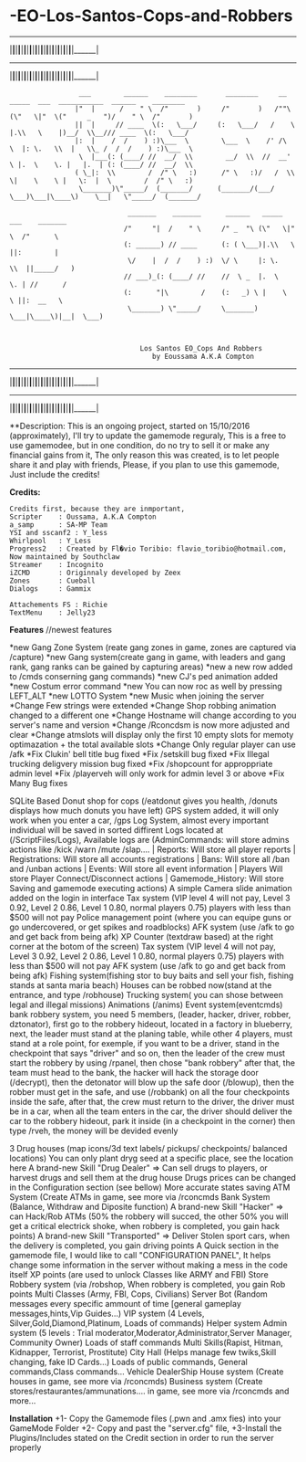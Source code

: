 # -EO-Los-Santos-Cops-and-Robbers
 ______ ______ ______ ______ ______ ______ ______ ______ ______ ______ ______ ______ ______ ______ ______ ______ ______ ______ ______ ______ ______ ______ ______
|______|______|______|______|______|______|______|______|______|______|______|______|______|______|______|______|______|______|______|______|______|______|______|
 ______ ______ ______ ______ ______ ______ ______ ______ ______ ______ ______ ______ ______ ______ ______ ______ ______ ______ ______ ______ ______ ______ ______
|______|______|______|______|______|______|______|______|______|______|______|______|______|______|______|______|______|______|______|______|______|______|______|


					 ___        ______    ________       ________     __      _____  ___  ___________  ______    ________
					|"  |      /    " \  /"       )     /"       )   /""\    (\"   \|"  \("     _   ")/    " \  /"       )
					||  |     // ____  \(:   \___/     (:   \___/   /    \   |.\\   \    |)__/  \\__/// ____  \(:   \___/
					|:  |    /  /    ) :)\___  \        \___  \    /' /\  \  |: \.   \\  |   \\_ /  /  /    ) :)\___  \
					 \  |___(: (____/ //  __/  \\        __/  \\  //  __'  \ |.  \    \. |   |.  | (: (____/ //  __/  \\
					( \_|:  \\        /  /" \   :)      /" \   :)/   /  \\  \|    \    \ |   \:  |  \        /  /" \   :)
					 \_______)\"_____/  (_______/      (_______/(___/    \___)\___|\____\)    \__|   \"_____/  (_______/

								 _______    _______  	 ______   _____  ___    _______
								/"     "|  /    " \  	/" _  "\ (\"   \|"  \  /"      \
								(: ______) // ____    	(: ( \___)|.\\   \    ||:        |
								 \/    |  /  /    ) :)	\/ \     |: \.   \\  ||_____/   )
								// ___)_(: (____/ // 	//  \ _  |.  \    \. | //      /
								(:      "|\        / 	(:   _) \ |    \    \ ||:  __   \
								 \_______) \"_____/   	\_______) \___|\____\)|__|  \___)



									Los Santos EO_Cops And Robbers
									   by Eoussama A.K.A Compton



 ______ ______ ______ ______ ______ ______ ______ ______ ______ ______ ______ ______ ______ ______ ______ ______ ______ ______ ______ ______ ______ ______ ______
|______|______|______|______|______|______|______|______|______|______|______|______|______|______|______|______|______|______|______|______|______|______|______|
 ______ ______ ______ ______ ______ ______ ______ ______ ______ ______ ______ ______ ______ ______ ______ ______ ______ ______ ______ ______ ______ ______ ______
|______|______|______|______|______|______|______|______|______|______|______|______|______|______|______|______|______|______|______|______|______|______|______|


 **Description:
This is an ongoing project, started on 15/10/2016 (approximately), I'll try to update the gamemode reguraly,
This is a free to use gamemodee, but in one condition, do no try to sell it or make any financial gains from it, The only reason this was created,
is to let people share it and play with friends, Please, if you plan to use this gamemode, Just include the credits!


 **Credits:**
 ```
 Credits first, because they are inmportant,
 Scripter 	 : Oussama, A.K.A Compton
 a_samp		 : SA-MP Team
 YSI and sscanf2 : Y_less
 Whirlpool	 : Y_Less
 Progress2	 : Created by Fl�vio Toribio: flavio_toribio@hotmail.com, Now maintained by Southclaw
 Streamer 	 : Incognito
 iZCMD	  	 : Originnaly developed by Zeex
 Zones    	 : Cueball
 Dialogs  	 : Gammix

 Attachements FS : Richie
 TextMenu	 : Jelly23
```

 **Features**
 //newest features
 

 *new Gang Zone System (reate gang zones in game, zones are captured via /capture)
 *new Gang system(create gang in game, with leaders and gang rank, gang ranks can be gained by capturing areas)
 *new a new row added to /cmds conserning gang commands)
 *new CJ's ped animation added
 *new Costum error command
 *new You can now roc as well by pressing LEFT_ALT 
 *new LOTTO System
 *new Music when joining the server
 *Change Few strings were extended
 *Change Shop robbing animation changed to a different one
 *Change Hostname will change according to you server's name and version
 *Change /Rconcdsm is now more adjusted and clear
 *Change atmslots will display only the first 10 empty slots for memoty optimazation + the total available slots
 *Change Only regular player can use /afk 
 *Fix Clukin' bell title bug fixed
 *Fix /setskill bug fixed
 *Fix Illegal trucking deligvery mission bug fixed
 *Fix /shopcount for approppriate admin level
 *Fix /playerveh will only work for admin level 3 or above
 *Fix Many Bug fixes

 SQLite Based
 Donut shop for cops (/eatdonut gives you health, /donuts displays how much donuts you have left)
 GPS system added, it will only work when you enter a car, /gps
 Log System, almost every important individual will be saved in sorted diffirent Logs located at (/ScriptFiles/Logs), Available logs are (AdminCommands: will store admins actions like /kick /warn /mute /slap.... | Reports: Will store all player reports | Registrations: Will store all accounts registrations | Bans: Will store all /ban and /unban actions | Events: Will store all event information | Players Will store Player Connect/Disconnect actions | Gamemode_History: Will store Saving and gamemode executing actions)
 A simple Camera slide animation added on the login in interface
 Tax system (VIP level 4 will not pay, Level 3 0.92, Level 2 0.86, Level 1 0.80, normal players 0.75) players with less than $500 will not pay
 Police management point (where you can equipe guns or go undercovered, or get spikes and roadblocks)
 AFK system (use /afk to go and get back from being afk)
 XP Counter (textdraw based) at the right corner at the botom of the screen)
 Tax system (VIP level 4 will not pay, Level 3 0.92, Level 2 0.86, Level 1 0.80, normal players 0.75) players with less than $500 will not pay
 AFK system (use /afk to go and get back from being afk)
 Fishing system(fishing stor to buy baits and sell your fish, fishing stands at santa maria beach)
 Houses can be robbed now(stand at the entrance, and type /robhouse)
 Trucking system( you can shose between legal and illegal missions)
 Animations (/anims)
 Event system(eventcmds)
 bank robbery system, you need 5 members, (leader, hacker, driver, robber, dztonator), first go to the robbery hideout,
 located in a factory in blueberry, next, the leader must stand at the planing table, while other 4 players, must stand at a role point,
 for exemple, if you want to be a driver, stand in the checkpoint that says "driver" and so on, then the leader of the crew must start the robbery by using /rpanel, then chose "bank robbery"
 after that, the team must head to the bank, the hacker will hack the storage door (/decrypt), then the detonator will blow up the safe door (/blowup), then the robber must get in the safe, and use (/robbank) on all the four checkpoints inside the safe,
 after that, the crew must return to the driver, the driver must be in a car, when all the team enters in the car, the driver should deliver the car to the robbery hideout, park it inside (in a checkpoint in the corner) then type /rveh, the money will be devided evenly

 3 Drug houses (map icons/3d text labels/ pickups/ checkpoints/ balanced locations)
 You can only plant dryg seed at a specific place, see the location here
 A brand-new Skill "Drug Dealer" => Can sell drugs to players, or harvest drugs and sell them at the drug house
 Drugs prices can be changed in the Configuration section (see bellow)
 More accurate states saving
 ATM System (Create ATMs in game, see more via /rconcmds
 Bank System (Balance, Withdraw and Diposite function)
 A brand-new Skill "Hacker" => can Hack/Rob ATMs (50% the robbery will succed, the other 50% you will get a critical electrick shoke, when robbery is completed, you gain hack points)
 A brand-new Skill "Transported" => Deliver Stolen sport cars, when the delivery is completed, you gain driving points
 A Quick section in the gamemode file, I would like to call "CONFIGURATION PANEL", It helps change some information in the server without making a mess in the code itself
 XP points (are used to unlock Classes like ARMY and FBI)
 Store Robbery system (via /robshop, When robbery is completed, you gain Rob points
 Multi Classes (Army, FBI, Cops, Civilians)
 Server Bot (Random messages every specific ammount of time [general gameplay messages,hints,Vip Guides...)
 VIP system (4 Levels, Silver,Gold,Diamond,Platinum, Loads of commands)
 Helper system
 Admin system (5 levels : Trial moderator,Moderator,Administrator,Server Manager, Community Owner)
 Loads of staff commands
 Multi Skills(Rapist, Hitman, Kidnapper, Terrorist, Prostitute)
 City Hall (Helps manage few twiks,Skill changing, fake ID Cards...)
 Loads of public commands, General commands,Class commands...
 Vehicle DealerShip
 House system (Create houses in game, see more via /rconcmds)
 Business system (Create stores/restaurantes/ammunations.... in game, see more via /rconcmds
 and more...

 **Installation**
 +1- Copy the Gamemode files (.pwn and .amx fies) into your GameMode Folder
 +2- Copy and past the "server.cfg" file,
 +3-Install the Plugins/Includes stated on the Credit section in order to run the server properly
